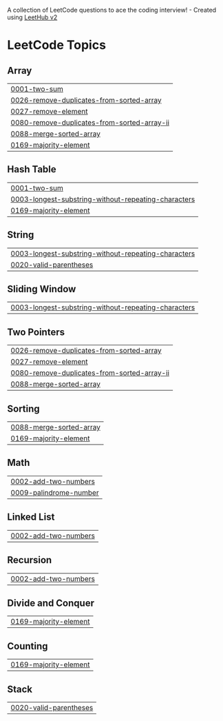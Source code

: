 A collection of LeetCode questions to ace the coding interview! - Created using [LeetHub v2](https://github.com/arunbhardwaj/LeetHub-2.0)
<!---LeetCode Topics Start-->
# LeetCode Topics
## Array
|  |
| ------- |
| [0001-two-sum](https://github.com/miuponn/leetcode/tree/master/0001-two-sum) |
| [0026-remove-duplicates-from-sorted-array](https://github.com/miuponn/leetcode/tree/master/0026-remove-duplicates-from-sorted-array) |
| [0027-remove-element](https://github.com/miuponn/leetcode/tree/master/0027-remove-element) |
| [0080-remove-duplicates-from-sorted-array-ii](https://github.com/miuponn/leetcode/tree/master/0080-remove-duplicates-from-sorted-array-ii) |
| [0088-merge-sorted-array](https://github.com/miuponn/leetcode/tree/master/0088-merge-sorted-array) |
| [0169-majority-element](https://github.com/miuponn/leetcode/tree/master/0169-majority-element) |
## Hash Table
|  |
| ------- |
| [0001-two-sum](https://github.com/miuponn/leetcode/tree/master/0001-two-sum) |
| [0003-longest-substring-without-repeating-characters](https://github.com/miuponn/leetcode/tree/master/0003-longest-substring-without-repeating-characters) |
| [0169-majority-element](https://github.com/miuponn/leetcode/tree/master/0169-majority-element) |
## String
|  |
| ------- |
| [0003-longest-substring-without-repeating-characters](https://github.com/miuponn/leetcode/tree/master/0003-longest-substring-without-repeating-characters) |
| [0020-valid-parentheses](https://github.com/miuponn/leetcode/tree/master/0020-valid-parentheses) |
## Sliding Window
|  |
| ------- |
| [0003-longest-substring-without-repeating-characters](https://github.com/miuponn/leetcode/tree/master/0003-longest-substring-without-repeating-characters) |
## Two Pointers
|  |
| ------- |
| [0026-remove-duplicates-from-sorted-array](https://github.com/miuponn/leetcode/tree/master/0026-remove-duplicates-from-sorted-array) |
| [0027-remove-element](https://github.com/miuponn/leetcode/tree/master/0027-remove-element) |
| [0080-remove-duplicates-from-sorted-array-ii](https://github.com/miuponn/leetcode/tree/master/0080-remove-duplicates-from-sorted-array-ii) |
| [0088-merge-sorted-array](https://github.com/miuponn/leetcode/tree/master/0088-merge-sorted-array) |
## Sorting
|  |
| ------- |
| [0088-merge-sorted-array](https://github.com/miuponn/leetcode/tree/master/0088-merge-sorted-array) |
| [0169-majority-element](https://github.com/miuponn/leetcode/tree/master/0169-majority-element) |
## Math
|  |
| ------- |
| [0002-add-two-numbers](https://github.com/miuponn/leetcode/tree/master/0002-add-two-numbers) |
| [0009-palindrome-number](https://github.com/miuponn/leetcode/tree/master/0009-palindrome-number) |
## Linked List
|  |
| ------- |
| [0002-add-two-numbers](https://github.com/miuponn/leetcode/tree/master/0002-add-two-numbers) |
## Recursion
|  |
| ------- |
| [0002-add-two-numbers](https://github.com/miuponn/leetcode/tree/master/0002-add-two-numbers) |
## Divide and Conquer
|  |
| ------- |
| [0169-majority-element](https://github.com/miuponn/leetcode/tree/master/0169-majority-element) |
## Counting
|  |
| ------- |
| [0169-majority-element](https://github.com/miuponn/leetcode/tree/master/0169-majority-element) |
## Stack
|  |
| ------- |
| [0020-valid-parentheses](https://github.com/miuponn/leetcode/tree/master/0020-valid-parentheses) |
<!---LeetCode Topics End-->